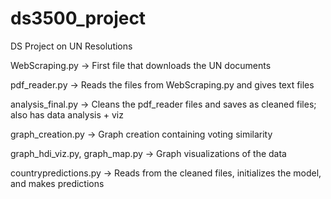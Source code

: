 # ds3500_project
DS Project on UN Resolutions

WebScraping.py -> First file that downloads the UN documents

pdf_reader.py -> Reads the files from WebScraping.py and gives text files

analysis_final.py -> Cleans the pdf_reader files and saves as cleaned files; also has data analysis + viz

graph_creation.py -> Graph creation containing voting similarity

graph_hdi_viz.py, graph_map.py -> Graph visualizations of the data

countrypredictions.py -> Reads from the cleaned files, initializes the model, and makes predictions
